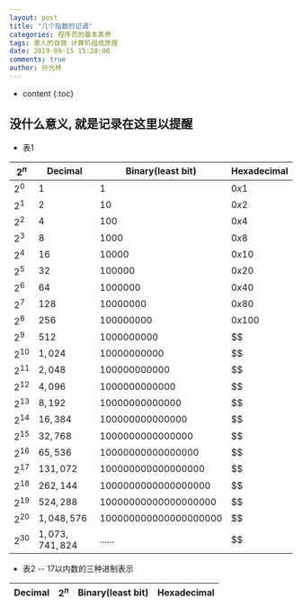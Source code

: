 ```yaml
---
layout: post
title: "几个指数的记诵"
categories: 程序员的基本素养
tags: 愚人的自救 计算机组成原理
date: 2019-09-15 15:28:00
comments: true
author: 孙光林
---
```


* content
{:toc}

## 没什么意义, 就是记录在这里以提醒

* 表1
 
| $2^n$ | Decimal | Binary(least bit) | Hexadecimal|
| ----- | ----    | ----   | ----   |
| $2^0$    |  $1$     | $1$     | $0x1$     |
| $2^1$    |  $2$     | $10$     | $0x2$     |
| $2^2$    |  $4$     | $100$     | $0x4$     |
| $2^3$    |  $8$     | $1000$     | $0x8$     |
| $2^4$    |  $16$     | $10000$     | $0x10$     |
| $2^5$    |  $32$     | $100000$     | $0x20$     |
| $2^6$    |  $64$     | $1000000$     | $0x40$     |
| $2^7$    |  $128$     | $10000000$     | $0x80$     |
| $2^8$    |  $256$     | $100000000$     | $0x100$     |
| $2^9$    |  $512$     | $1000000000$     | $$     |
| $2^{10}$    |  $1,024$     | $10000000000$     | $$     |
| $2^{11}$    |  $2,048$     | $100000000000$     | $$     |
| $2^{12}$    |  $4,096$     | $1000000000000$     | $$     |
| $2^{13}$    |  $8,192$     | $10000000000000$     | $$     |
| $2^{14}$    |  $16,384$     | $100000000000000$     | $$     |
| $2^{15}$    |  $32,768$     | $1000000000000000$     | $$     |
| $2^{16}$    |  $65,536$     | $10000000000000000$     | $$     |
| $2^{17}$    |  $131,072$    | $100000000000000000$     | $$     |
| $2^{18}$    |  $262,144$     | $1000000000000000000$     | $$     |
| $2^{19}$    |  $524,288$     | $10000000000000000000$     | $$     |
| $2^{20}$    |  $1,048,576$     | $100000000000000000000$     | $$     |
| $2^{30}$    |  $1,073,741,824$     | $......$     | $$     |


* 表2 -- 17以内数的三种进制表示

| Decimal| $2^n$  | Binary(least bit) | Hexadecimal|
| ----- | ----    | ----   | ----   |